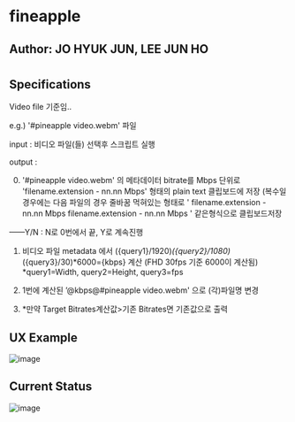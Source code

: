 # fineapple
## Author: JO HYUK JUN, LEE JUN HO
#
## Specifications

Video file 기준임..

e.g.) '#pineapple video.webm' 파일

input : 비디오 파일(들) 선택후 스크립트 실행 

output : 

0) '#pineapple video.webm' 의 메타데이터 bitrate를 Mbps 단위로  'filename.extension - nn.nn Mbps' 형태의 plain text 클립보드에 저장 (복수일 경우에는 다음 파일의 경우 줄바꿈 먹혀있는 형태로 
'
filename.extension - nn.nn Mbps
filename.extension - nn.nn Mbps
'
같은형식으로 클립보드저장

——Y/N : N로 0번에서 끝, Y로 계속진행

1) 비디오 파일 metadata 에서 ({query1}/1920)*({query2}/1080)*({query3}/30)*6000={kbps} 계산 (FHD 30fps 기준 6000이 계산됨) 
*query1=Width, query2=Height, query3=fps

2) 1번에 계산된 ’@kbps@#pineapple video.webm' 으로 (각)파일명 변경

3) *만약 Target Bitrates계산값>기존 Bitrates면 기존값으로 출력

## UX Example
![image](https://user-images.githubusercontent.com/39693451/135867110-0989ee02-5916-4389-a6fa-7898ec263fc5.png)


## Current Status

![image](https://user-images.githubusercontent.com/39693451/135867288-fffb2119-ef16-4b84-a302-1efe53241cc6.png)

